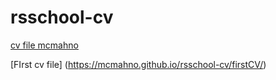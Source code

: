 # rsschool-cv
[cv file mcmahno](https://mcmahno.github.io/rsschool-cv/ )

[FIrst cv file] (https://mcmahno.github.io/rsschool-cv/firstCV/)
